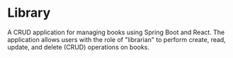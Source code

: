 # Library
A CRUD application for managing books using Spring Boot and React. The application allows users with the role of "librarian" to perform create, read, update, and delete (CRUD) operations on books.
